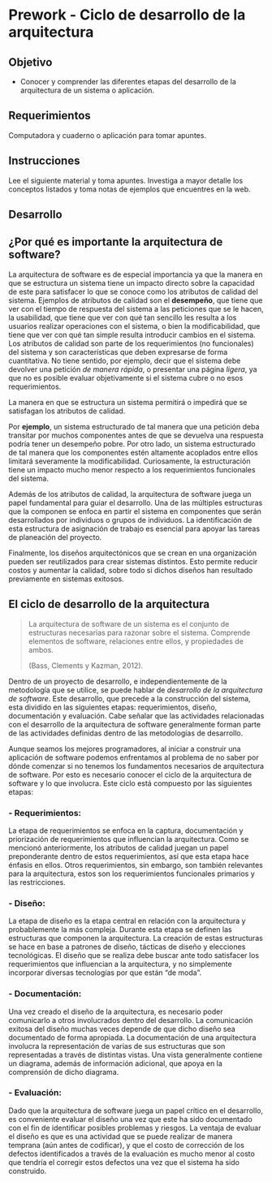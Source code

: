 # Prework - Ciclo de desarrollo de la arquitectura

## Objetivo

+ Conocer y comprender las diferentes etapas del desarrollo de la arquitectura de un sistema o aplicación.

## Requerimientos

Computadora y cuaderno o aplicación para tomar apuntes.

## Instrucciones

Lee el siguiente material y toma apuntes.
Investiga a mayor detalle los conceptos listados y toma notas de ejemplos que encuentres en la web.

## Desarrollo

## **¿Por qué es importante la arquitectura de software?**
La arquitectura de software es de especial importancia ya que la manera en que se estructura un sistema tiene un impacto directo sobre la capacidad de este para satisfacer lo que se conoce como los atributos de calidad del sistema. Ejemplos de atributos de calidad son el **desempeño**, que tiene que ver con el tiempo de respuesta del sistema a las peticiones que se le hacen, la usabilidad, que tiene que ver con qué tan sencillo les resulta a los usuarios realizar operaciones con el sistema, o bien la modificabilidad, que tiene que ver con qué tan simple resulta introducir cambios en el sistema. Los atributos de calidad son parte de los requerimientos (no funcionales) del sistema y son características que deben expresarse de forma cuantitativa. No tiene sentido, por ejemplo, decir que el sistema debe devolver una petición *de manera rápida*, o presentar una página *ligera*, ya que no es posible evaluar objetivamente si el sistema cubre o no esos requerimientos.

La manera en que se estructura un sistema permitirá o impedirá que se satisfagan los atributos de calidad.

Por **ejemplo**, un sistema estructurado de tal manera que una petición deba transitar por muchos componentes antes de que se devuelva una respuesta podría tener un desempeño pobre. Por otro lado, un sistema estructurado de tal manera que los componentes estén altamente acoplados entre ellos limitará severamente la modificabilidad. Curiosamente, la estructuración tiene un impacto mucho menor respecto a los requerimientos funcionales del sistema.

Además de los atributos de calidad, la arquitectura de software juega un papel fundamental para guiar el desarrollo. Una de las múltiples estructuras que la componen se enfoca en partir el sistema en componentes que serán desarrollados por individuos o grupos de individuos. La identificación de esta estructura de asignación de trabajo es esencial para apoyar las tareas de planeación del proyecto.

Finalmente, los diseños arquitectónicos que se crean en una organización pueden ser reutilizados para crear sistemas distintos. Esto permite reducir costos y aumentar la calidad, sobre todo si dichos diseños han resultado previamente en sistemas exitosos.

## **El ciclo de desarrollo de la arquitectura**

>La arquitectura de software de un sistema es el conjunto de estructuras necesarias para razonar sobre
>el sistema. Comprende elementos de software, relaciones entre ellos, y propiedades de ambos.
>
>(Bass, Clements y Kazman, 2012).

Dentro de un proyecto de desarrollo, e independientemente de la metodología que se utilice, se puede hablar de *desarrollo de la arquitectura de software*. Este desarrollo, que precede a la construcción del sistema, esta dividido en las siguientes etapas: requerimientos, diseño, documentación y evaluación. Cabe señalar que las actividades relacionadas con el desarrollo de la arquitectura de software generalmente forman parte de las actividades definidas dentro de las metodologías de desarrollo.

Aunque seamos los mejores programadores, al iniciar a construir una aplicación de software podemos enfrentamos al problema de no saber por dónde comenzar si no tenemos los fundamentos necesarios de arquitectura de software. Por esto es necesario conocer el ciclo de la arquitectura de software y lo que involucra. Este ciclo está compuesto por las siguientes etapas:

### - **Requerimientos:**

La etapa de requerimientos se enfoca en la captura, documentación y priorización de requerimientos que influencian la arquitectura. Como se mencionó anteriormente, los atributos de calidad juegan un papel preponderante dentro de estos requerimientos, así que esta etapa hace énfasis en ellos. Otros requerimientos, sin embargo, son también relevantes para la arquitectura, estos son los requerimientos funcionales primarios y las restricciones.

### - **Diseño:**

La etapa de diseño es la etapa central en relación con la arquitectura y probablemente la más compleja. Durante esta etapa se definen las estructuras que componen la arquitectura. La creación de estas estructuras se hace en base a patrones de diseño, tácticas de diseño y elecciones tecnológicas. El diseño que se realiza debe buscar ante todo satisfacer los requerimientos que influencian a la arquitectura, y no simplemente incorporar diversas tecnologías por que están “de moda”.

### - **Documentación:**

Una vez creado el diseño de la arquitectura, es necesario poder comunicarlo a otros involucrados dentro del desarrollo. La comunicación exitosa del diseño muchas veces depende de que dicho diseño sea documentado de forma apropiada. La documentación de una arquitectura involucra la representación de varias de sus estructuras que son representadas a través de distintas vistas. Una vista generalmente contiene un diagrama, además de información adicional, que apoya en la comprensión de dicho diagrama.

### - **Evaluación:**

Dado que la arquitectura de software juega un papel crítico en el desarrollo, es conveniente evaluar el diseño una vez que este ha sido documentado con el fin de identificar posibles problemas y riesgos. La ventaja de evaluar el diseño es que es una actividad que se puede realizar de manera temprana (aún antes de codificar), y que el costo de corrección de los defectos identificados a través de la evaluación es mucho menor al costo que tendría el corregir estos defectos una vez que el sistema ha sido construido.
